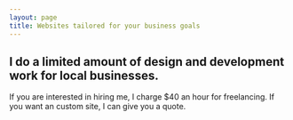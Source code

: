 ```yaml
---
layout: page
title: Websites tailored for your business goals
---
```



## I do a limited amount of design and development work for local businesses.

If you are interested in hiring me, I charge $40 an hour for freelancing.  If you want an custom site, I can give you a quote.
